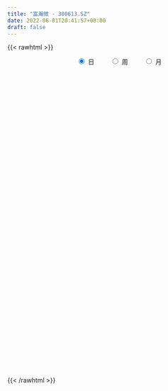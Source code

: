 ```yaml
---
title: "富瀚微 - 300613.SZ"
date: 2022-06-01T20:41:57+08:00
draft: false
---
```

{{< rawhtml >}}
    <div style="text-align: center">
        <label style="padding: 1rem;"><input style="margin-right: .5rem" type="radio" name="period" value="D" checked onclick="period_change(this)">日</label>
        <label style="padding: 1rem;"><input style="margin-right: .5rem" type="radio" name="period" value="W" onclick="period_change(this)">周</label>
        <label style="padding: 1rem;"><input style="margin-right: .5rem" type="radio" name="period" value="M" onclick="period_change(this)">月</label>
    </div>
    <div id="chart" style="height: 700px;"></div> 
    <script type="text/javascript">
        const D_v = [9429.05,7933.03,12329.94,11197.41,13569.95,8561.0,8404.54,14730.97,10904.41,20282.16,41688.11,27971.33,12670.16,9506.45,32774.14,15239.37,15723.95,13893.51,41750.97,54120.96,33549.83,36318.25,39221.15,34911.6,27576.84,26858.22,38281.38,24468.38,18823.15,29231.22,35135.57,23755.07,22864.4,29809.42,21770.18,23660.33,40179.01,22878.1,27423.6,18176.55,17246.05,32521.45,36632.23,28299.74,29450.36,18905.63,28789.5,16427.02,31771.01,29994.34,34732.03,19626.55,23102.5,19297.67,13135.73,14545.24,27318.07,52848.94,34533.26,23195.25,30680.5,22480.03,16456.5,14545.42,13994.72,17828.78,12552.1,17747.61,48016.09,55923.75,28298.77,26993.31,18556.27,15212.33,17056.33,16306.92,18002.9,19577.26,18130.93,24624.43,17994.87,14493.53,11955.39,25810.97,13653.04,14316.99,16169.36,16842.39,20969.65,16991.68,19019.48,15321.07,16610.25,16812.36,12790.42,9400.4,9472.9,18678.55,17283.24,25291.21,12374.25,26012.85,45947.26,61497.97,40568.45,33614.23,29929.22,44642.93,26467.85,30037.24,28233.58,25518.71,24545.31,31371.79,24178.89,24923.13,39962.64,31779.49,21390.82,18310.11,18997.04,18362.54,19201.4,32424.24,27107.36,27507.06,104472.25,87501.88,44546.88,37444.17,33412.29,22050.87,46204.38,29736.39,31761.96,18105.7,17827.73,20929.74,16875.51,16120.27,22767.98,15586.31,14809.73,23291.52,21464.26,13764.35,66843.4,39096.89,24168.4,19608.52,19216.97,24045.52,20652.62,25963.79,15076.51,15024.83,13098.99,12285.24,13912.3,13402.06,15595.91,10957.65,13298.42,19037.2,11474.58,11198.79,17485.13,12826.98,31402.82,20581.78,18009.47,13622.0,15072.94,14370.77,12875.18,12933.7,12264.72,10771.99,20892.28,16384.95,14329.19,11865.98,10131.96,12486.25,40683.97,26826.13,16009.54,9736.97,12927.09,10350.4,15290.65,14417.06,10179.15,28814.09,23581.7,21642.71,13100.87,13054.87,12315.58,20260.46,20356.86,10400.59,12115.09,9403.99,8066.43,7901.17,7900.26,6440.7,7789.0,6952.88,7305.62,11044.15,6800.32,5167.6,6219.63,9302.29,7501.85,6407.0,14319.85,24621.47,16449.26,17734.63,9607.14,23142.07,14282.63,13739.96,12997.99,38513.9,38831.67,26021.56,22803.33,23004.61,10934.68,20539.78,40294.32,23865.35,18115.6,17234.09,22054.71,19053.31,19906.07,26414.34,17442.93,23246.86,13281.47,33864.8,35490.48,57487.27,38807.76,38414.77]
const D_histogram = [0.0,0.0444234758,0.2008868203,0.2550500399,0.3546301519,0.3342200022,0.3608085795,0.4007904424,0.3278396107,0.3613146219,0.7223498994,1.033265774,1.0684101006,0.9728560675,1.1888727188,1.1720038602,1.0826209609,0.8555683739,1.1587026291,1.6407373769,1.7704031193,1.7715524134,2.2736302329,2.038774319,1.7738004221,1.49543793,1.3974210465,1.4204252676,1.2012781072,1.0896789278,1.3734766647,1.4790629539,1.359523099,1.4474339654,1.2323485115,0.8622823825,0.2376383685,-0.526422043,-0.9721373783,-1.3836881871,-1.8160996189,-1.5312787062,-1.0482098334,-0.9090283343,-0.4904612487,-0.4854288536,-0.6030794353,-0.9863864862,-0.3959724666,0.2514429077,0.0367741248,-0.6387268755,-0.5873282971,-0.6046136045,-0.82513787,-1.0393430873,-1.6255966204,-0.8444816271,-0.5679319179,-0.2952070852,0.3879453142,0.065214478,-0.2678764608,-0.5498669101,-0.7100834975,-0.936724069,-1.0164407393,-1.1694337698,-0.0072813316,1.1085740791,1.7317258291,1.218509892,0.7032452772,0.2077524106,-0.147004697,-0.5158856749,-0.5287331854,-1.0377953296,-1.5323526296,-1.4557463907,-1.3809649357,-1.4581798889,-1.4939846732,-1.9122758596,-1.9993068463,-1.6384436462,-1.5976034856,-1.7317369001,-1.9411025146,-1.820427658,-1.9275526066,-1.7051475722,-1.5224968921,-1.3246323457,-1.2257554665,-1.015774818,-0.825916434,-0.3894147433,-0.1941730292,-0.1616127509,-0.1355451645,-0.3169449274,-0.0241921698,0.0596817772,-0.1466689035,-0.4624655969,-0.7719695586,-0.6230451172,-0.4099173849,-0.2679502577,-0.2303534099,-0.1098715499,-0.1254038959,-0.2297842392,-0.063262855,0.1901026226,0.5464903615,0.6664630885,0.6036438744,0.4918232114,0.3758048357,0.2757824642,0.3103270061,0.6283738834,0.8728455818,1.0624211687,2.0005253247,1.7976454023,1.4573377221,1.0735417353,0.7260581854,0.4483810938,0.4896313369,0.3043895687,-0.1069252068,-0.2394828586,-0.3469389313,-0.3732769119,-0.436657113,-0.4469123201,-0.5211416459,-0.5509877614,-0.6071522102,-0.7535334275,-0.6063791687,-0.4128921758,0.2278905283,0.6338616718,0.8675889929,0.9801293771,0.9750743975,0.9111140392,0.8801770314,0.6434353412,0.3519502569,0.071461351,-0.2680048025,-0.5097802821,-0.7341099459,-0.7133075492,-0.8850472173,-0.8877311778,-0.7417532991,-0.4372107074,-0.3953041792,-0.456333408,-0.6922069161,-0.7426611175,-0.9643476446,-1.0942838624,-1.2153664006,-1.2594706445,-1.2166395055,-1.1053959367,-0.9043349045,-0.7663400066,-0.7189204467,-0.6343178609,-0.316669143,0.0262596548,0.2738676546,0.4755997089,0.5565146192,0.6014211599,1.1031013228,1.2843899211,1.3629838005,1.3837176441,1.2942691379,1.2349810884,0.9660847646,0.785073239,0.4919726225,0.5153767161,0.5833445121,0.5681524547,0.479240751,0.1898960574,-0.1845395542,-0.2572613057,-0.1274267651,-0.0021109422,0.0350890965,-0.0238351512,-0.0443874009,-0.1278169417,-0.1907130548,-0.2782144871,-0.4238249001,-0.4220527612,-0.4348996641,-0.2921077252,-0.263930089,-0.2237161879,-0.1705236674,-0.0586594293,0.0202587215,-0.0325189684,0.1807191812,0.4224673235,0.5666154051,0.3928356508,0.2862885891,-0.1976303603,-0.4487212822,-0.90015609,-1.2765728054,-0.8449892184,-0.2938253468,0.2012237318,0.4068940739,0.3642059786,0.3538493929,0.4951498267,0.958476518,1.2511124525,1.3931138637,1.3356056675,1.2840114106,1.1370739965,1.0912609546,1.0126037904,0.9741371159,0.6460872644,0.423609346,0.1054424574,-0.2192285241,-0.1312389118,-0.0917745619,-0.1113879389]
const D_fast = [0.0,0.0555293447,0.2622143944,0.3801401239,0.5683777739,0.6315226247,0.7483133468,0.8884928204,0.8975018914,1.021305558,1.5629283104,2.1321606285,2.4344074802,2.582067464,3.0953022951,3.3714344015,3.5527067424,3.5395462489,4.1323561614,5.0245752534,5.5968417756,6.040879173,7.1113645508,7.3862022166,7.5646784252,7.6601754157,7.9115137938,8.2896243317,8.3707966981,8.5316172507,9.1587841538,9.6341361815,9.8544771014,10.3042464591,10.397248133,10.2427525997,9.6775181778,8.7818522556,8.0931025756,7.3356297201,6.4491933836,6.3511946198,6.5722110342,6.4841354497,6.7800872231,6.6637624049,6.3953419643,5.7654382919,6.2568591948,6.967135296,6.7616600443,5.9264773252,5.8310438293,5.6626051208,5.2357963877,4.7617553987,3.7691027104,4.339097297,4.4736640267,4.6725870881,5.4527258161,5.1462985994,4.7462385453,4.3267813685,3.9890439067,3.528222318,3.1943954629,2.7490439899,3.9093760952,5.3023750257,6.358458233,6.1498697688,5.8104164733,5.3668617093,4.9753534275,4.4775010309,4.332470224,3.5639592475,2.6863137901,2.3989834312,2.1285236523,1.6867637269,1.2774627743,0.381102623,-0.2057550752,-0.2545027866,-0.6130634975,-1.180131137,-1.8747723801,-2.2092044381,-2.7982175383,-3.002099397,-3.2000729399,-3.3333664799,-3.5409284673,-3.5848915233,-3.6015122479,-3.2623642429,-3.1156657861,-3.1235086956,-3.1313274003,-3.3919633951,-3.10525868,-3.0064642886,-3.2494821952,-3.6808952878,-4.1833916392,-4.190228477,-4.079580091,-4.0046005282,-4.0245920328,-3.9315780603,-3.9784613803,-4.1402877834,-3.989582113,-3.6886909797,-3.1956806504,-2.9090921514,-2.8210003968,-2.809865257,-2.8319324237,-2.8630091791,-2.7508828858,-2.2757425375,-1.8130594438,-1.3578785647,0.0803569225,0.3268883507,0.3509151009,0.235504548,0.0695355445,-0.0960462737,0.0676118036,-0.0415325724,-0.4795786496,-0.6720070161,-0.8661978216,-0.9858550302,-1.1583995095,-1.2803827966,-1.4848975339,-1.6524905897,-1.8604430911,-2.1952076653,-2.1996481987,-2.1093842497,-1.4116289136,-0.8471923521,-0.3965677828,-0.0389950543,0.1997185654,0.3635367169,0.5526439671,0.4767611121,0.273263592,0.0106400239,-0.3958273302,-0.7650478803,-1.1729050306,-1.3304295212,-1.7234309937,-1.9480477485,-1.9875081947,-1.7922682799,-1.8491877964,-2.0243003773,-2.4332256143,-2.6693450951,-3.1321185333,-3.5356257167,-3.9605498551,-4.3195217601,-4.5808504975,-4.7459559128,-4.7709786068,-4.8245687105,-4.9568792623,-5.0308561418,-4.7923747095,-4.4428809981,-4.1268060847,-3.8061741031,-3.586130538,-3.3908687073,-2.6134132137,-2.1110271351,-1.6916873056,-1.325024051,-1.0909052727,-0.8414480501,-0.8688231828,-0.8535663986,-1.0236738595,-0.8714255869,-0.6576216628,-0.5307756066,-0.4998771225,-0.7417478017,-1.1623183019,-1.2993553798,-1.2013775306,-1.0765894432,-1.0306171304,-1.0955001658,-1.1271492658,-1.242533042,-1.3531074188,-1.5101624728,-1.7617291109,-1.8654701622,-1.9870419813,-1.9172769736,-1.9550818596,-1.9707970055,-1.9602354018,-1.8630360211,-1.7790531899,-1.8399606219,-1.5815426769,-1.2341777038,-0.948375771,-1.0239466125,-1.058921527,-1.5922480665,-1.955519309,-2.6319931393,-3.327553056,-3.1072167736,-2.6295092387,-2.0841542272,-1.7767603665,-1.7283969673,-1.6502912047,-1.3852033143,-0.6822574934,-0.0768434458,0.4134364313,0.689829652,0.9592382478,1.0965693328,1.3235715295,1.4980653129,1.7031329174,1.536604882,1.4200293,1.1282230259,0.7487449133,0.8039247976,0.820445507,0.7729851454]
const D_slow = [0.0,0.0111058689,0.061327574,0.125090084,0.213747622,0.2973026225,0.3875047674,0.487702378,0.5696622807,0.6599909361,0.840578411,1.0988948545,1.3659973796,1.6092113965,1.9064295762,2.1994305413,2.4700857815,2.683977875,2.9736535322,3.3838378765,3.8264386563,4.2693267596,4.8377343179,5.3474278976,5.7908780031,6.1647374856,6.5140927473,6.8691990642,7.169518591,7.4419383229,7.7853074891,8.1550732276,8.4949540023,8.8568124937,9.1648996216,9.3804702172,9.4398798093,9.3082742986,9.065239954,8.7193179072,8.2652930025,7.8824733259,7.6204208676,7.393163784,7.2705484718,7.1491912584,6.9984213996,6.7518247781,6.6528316614,6.7156923883,6.7248859195,6.5652042006,6.4183721264,6.2672187253,6.0609342578,5.8010984859,5.3946993308,5.1835789241,5.0415959446,4.9677941733,5.0647805018,5.0810841213,5.0141150061,4.8766482786,4.6991274042,4.464946387,4.2108362022,3.9184777597,3.9166574268,4.1938009466,4.6267324039,4.9313598769,5.1071711961,5.1591092988,5.1223581245,4.9933867058,4.8612034094,4.601754577,4.2186664196,3.854729822,3.509488588,3.1449436158,2.7714474475,2.2933784826,1.7935517711,1.3839408595,0.9845399881,0.5516057631,0.0663301344,-0.3887767801,-0.8706649317,-1.2969518248,-1.6775760478,-2.0087341342,-2.3151730008,-2.5691167053,-2.7755958138,-2.8729494997,-2.921492757,-2.9618959447,-2.9957822358,-3.0750184677,-3.0810665101,-3.0661460658,-3.1028132917,-3.2184296909,-3.4114220806,-3.5671833599,-3.6696627061,-3.7366502705,-3.794238623,-3.8217065104,-3.8530574844,-3.9105035442,-3.926319258,-3.8787936023,-3.7421710119,-3.5755552398,-3.4246442712,-3.3016884684,-3.2077372594,-3.1387916434,-3.0612098919,-2.904116421,-2.6859050256,-2.4202997334,-1.9201684022,-1.4707570516,-1.1064226211,-0.8380371873,-0.6565226409,-0.5444273675,-0.4220195333,-0.3459221411,-0.3726534428,-0.4325241575,-0.5192588903,-0.6125781183,-0.7217423965,-0.8334704765,-0.963755888,-1.1015028283,-1.2532908809,-1.4416742378,-1.59326903,-1.6964920739,-1.6395194418,-1.4810540239,-1.2641567757,-1.0191244314,-0.775355832,-0.5475773222,-0.3275330644,-0.1666742291,-0.0786866649,-0.0608213271,-0.1278225277,-0.2552675982,-0.4387950847,-0.617121972,-0.8383837764,-1.0603165708,-1.2457548956,-1.3550575724,-1.4538836172,-1.5679669692,-1.7410186983,-1.9266839776,-2.1677708888,-2.4413418544,-2.7451834545,-3.0600511156,-3.364210992,-3.6405599762,-3.8666437023,-4.0582287039,-4.2379588156,-4.3965382808,-4.4757055666,-4.4691406529,-4.4006737392,-4.281773812,-4.1426451572,-3.9922898672,-3.7165145365,-3.3954170562,-3.0546711061,-2.7087416951,-2.3851744106,-2.0764291385,-1.8349079473,-1.6386396376,-1.515646482,-1.386802303,-1.2409661749,-1.0989280613,-0.9791178735,-0.9316438592,-0.9777787477,-1.0420940741,-1.0739507654,-1.074478501,-1.0657062268,-1.0716650146,-1.0827618649,-1.1147161003,-1.162394364,-1.2319479858,-1.3379042108,-1.4434174011,-1.5521423171,-1.6251692484,-1.6911517706,-1.7470808176,-1.7897117345,-1.8043765918,-1.7993119114,-1.8074416535,-1.7622618582,-1.6566450273,-1.5149911761,-1.4167822633,-1.3452101161,-1.3946177062,-1.5067980267,-1.7318370492,-2.0509802506,-2.2622275552,-2.3356838919,-2.2853779589,-2.1836544405,-2.0926029458,-2.0041405976,-1.8803531409,-1.6407340114,-1.3279558983,-0.9796774324,-0.6457760155,-0.3247731628,-0.0405046637,0.2323105749,0.4854615225,0.7289958015,0.8905176176,0.9964199541,1.0227805684,0.9679734374,0.9351637095,0.912220069,0.8843730842]
const D_data = [['2021-05-21', 44.0396, 43.305, 42.6718, 44.3859],['2021-05-24', 43.0286, 44.0011, 42.6788, 44.2355],['2021-05-25', 44.0046, 46.0546, 43.8297, 46.3555],['2021-05-26', 45.7992, 45.5404, 45.1276, 47.1006],['2021-05-27', 45.7153, 46.7962, 45.341, 47.5763],['2021-05-28', 46.6073, 45.8202, 45.7503, 47.5064],['2021-05-31', 46.177, 46.7543, 45.8482, 47.5519],['2021-06-01', 46.7543, 47.4714, 46.338, 48.3809],['2021-06-02', 47.3595, 46.3345, 46.177, 48.0976],['2021-06-03', 46.1665, 47.9262, 44.9561, 48.0591],['2021-06-04', 47.2615, 53.6458, 47.0551, 54.2125],['2021-06-07', 54.0796, 55.6853, 53.6458, 56.1506],['2021-06-08', 55.9792, 54.1881, 53.5794, 55.9792],['2021-06-09', 54.0096, 53.4184, 52.8097, 54.6428],['2021-06-10', 54.5659, 58.7708, 54.223, 58.9527],['2021-06-11', 58.239, 57.6338, 56.6998, 60.4884],['2021-06-15', 57.5464, 57.6758, 56.7453, 60.1701],['2021-06-16', 58.246, 56.238, 55.7938, 59.1136],['2021-06-17', 57.2176, 64.3042, 56.4775, 65.4118],['2021-06-18', 62.9971, 70.2569, 62.9971, 72.8291],['2021-06-21', 69.816, 69.3856, 66.9709, 72.4302],['2021-06-22', 70.5667, 70.131, 67.1913, 70.8659],['2021-06-23', 69.8527, 80.0522, 69.0286, 83.1913],['2021-06-24', 77.5063, 73.9997, 72.9026, 79.0023],['2021-06-25', 73.0023, 74.5929, 72.9026, 76.9026],['2021-06-28', 75.1598, 75.1178, 72.9656, 78.7399],['2021-06-29', 74.3304, 78.4249, 74.0155, 81.8265],['2021-06-30', 78.2779, 81.8265, 78.2779, 85.9787],['2021-07-01', 81.3645, 80.3147, 77.795, 82.2044],['2021-07-02', 78.7399, 82.7293, 76.3147, 83.9209],['2021-07-05', 82.4144, 90.2306, 80.3724, 91.2595],['2021-07-06', 88.1886, 91.3382, 85.564, 91.3382],['2021-07-07', 87.0233, 90.808, 86.6138, 92.3881],['2021-07-08', 88.976, 95.6899, 88.871, 98.6873],['2021-07-09', 95.438, 93.9104, 90.2884, 96.7923],['2021-07-12', 92.913, 92.5456, 89.1808, 95.2752],['2021-07-13', 91.3382, 88.4406, 82.4144, 92.0574],['2021-07-14', 86.6138, 84.1467, 84.1467, 88.1729],['2021-07-15', 85.0548, 85.564, 80.3147, 85.564],['2021-07-16', 85.039, 83.9892, 83.3068, 87.1388],['2021-07-19', 82.4144, 81.3645, 80.7346, 84.7188],['2021-07-20', 80.6979, 89.7634, 80.3251, 90.8658],['2021-07-21', 90.6611, 94.4038, 87.0758, 95.9524],['2021-07-22', 94.4878, 92.0679, 88.8868, 95.3855],['2021-07-23', 91.8999, 97.5692, 90.2884, 98.6138],['2021-07-26', 95.5324, 94.1729, 92.3146, 97.3592],['2021-07-27', 94.1729, 92.9025, 92.3881, 99.4747],['2021-07-28', 90.2936, 88.5561, 85.039, 92.7975],['2021-07-29', 90.2779, 101.7266, 90.2779, 104.9497],['2021-07-30', 102.3618, 106.6978, 99.7371, 108.43],['2021-08-02', 104.4353, 98.1414, 93.2595, 104.4563],['2021-08-03', 97.1125, 90.6558, 89.7267, 97.375],['2021-08-04', 91.8947, 98.5088, 91.8632, 99.3225],['2021-08-05', 99.6742, 98.1676, 94.913, 101.4064],['2021-08-06', 95.6899, 95.2805, 91.9629, 98.0679],['2021-08-09', 91.3435, 94.2779, 90.5928, 94.9025],['2021-08-10', 92.913, 87.1703, 84.4091, 93.9629],['2021-08-11', 97.1125, 104.6033, 95.5377, 104.6033],['2021-08-12', 108.1413, 101.3119, 97.6427, 108.6505],['2021-08-13', 100.2621, 103.123, 97.8999, 107.7581],['2021-08-16', 104.0993, 111.6164, 100.6873, 118.1098],['2021-08-17', 113.5061, 100.892, 100.0049, 114.8552],['2021-08-18', 100.8972, 99.6217, 98.1624, 103.4064],['2021-08-19', 98.6925, 98.9707, 94.5298, 100.5823],['2021-08-20', 97.9839, 99.4747, 95.9996, 101.6584],['2021-08-23', 99.7161, 97.5849, 96.3251, 101.3067],['2021-08-24', 97.6059, 98.4301, 96.6925, 100.2096],['2021-08-25', 99.1072, 96.5823, 94.4878, 102.3461],['2021-08-26', 105.9891, 115.8946, 105.9891, 115.8998],['2021-08-27', 116.8079, 122.5192, 113.3224, 127.842],['2021-08-30', 123.7266, 122.8342, 118.9969, 126.9024],['2021-08-31', 123.1491, 110.7555, 110.2358, 123.3591],['2021-09-01', 112.7397, 109.4274, 107.1282, 113.8316],['2021-09-02', 109.1859, 108.0311, 105.4694, 111.0232],['2021-09-03', 106.5823, 108.2463, 103.7319, 111.6899],['2021-09-06', 102.3618, 106.5613, 100.9602, 108.5298],['2021-09-07', 107.1072, 110.2725, 103.9366, 113.1019],['2021-09-08', 110.2515, 102.682, 102.6243, 110.2515],['2021-09-09', 103.2017, 99.7371, 96.9183, 104.4615],['2021-09-10', 100.1781, 105.1387, 97.9629, 109.8158],['2021-09-13', 105.3067, 104.913, 101.3172, 109.7004],['2021-09-14', 102.8867, 102.3356, 101.6427, 105.5062],['2021-09-15', 101.4642, 101.7844, 97.6374, 103.8316],['2021-09-16', 99.8474, 94.7503, 94.4248, 102.6505],['2021-09-17', 95.8369, 96.2516, 94.5928, 98.6085],['2021-09-22', 95.4275, 101.3749, 95.0128, 101.7319],['2021-09-23', 98.6873, 97.3225, 96.2044, 101.3119],['2021-09-24', 96.808, 93.6479, 93.2647, 98.4091],['2021-09-27', 94.4878, 90.3409, 89.333, 96.5613],['2021-09-28', 90.6768, 92.7031, 88.7818, 95.1702],['2021-09-29', 92.7031, 88.2884, 86.5403, 93.0548],['2021-09-30', 88.7136, 91.1178, 88.3724, 93.9629],['2021-10-08', 92.3618, 90.2096, 88.7188, 95.7844],['2021-10-11', 90.8185, 90.0259, 89.5325, 93.8474],['2021-10-12', 89.1755, 88.2569, 87.4012, 91.5482],['2021-10-13', 86.8396, 89.2385, 86.6191, 90.4773],['2021-10-14', 89.5955, 88.9498, 87.6637, 90.2831],['2021-10-15', 88.6611, 92.85, 88.4564, 96.0626],['2021-10-18', 91.5377, 90.892, 87.1388, 91.9104],['2021-10-19', 89.2385, 88.9078, 88.0207, 94.2201],['2021-10-20', 88.0154, 88.4406, 87.4537, 90.0731],['2021-10-21', 87.7687, 84.8028, 83.9892, 88.976],['2021-10-22', 87.669, 90.4721, 86.3776, 92.913],['2021-10-25', 92.913, 88.4511, 83.4747, 93.4222],['2021-10-26', 86.0889, 84.0049, 83.774, 88.8081],['2021-10-27', 82.3409, 80.5194, 79.9367, 83.4013],['2021-10-28', 80.5824, 77.9315, 77.3803, 82.3986],['2021-10-29', 78.3514, 82.1834, 78.3514, 84.8291],['2021-11-01', 82.4144, 83.039, 81.3698, 84.997],['2021-11-02', 83.6112, 82.3094, 81.8947, 85.2963],['2021-11-03', 82.8763, 80.7503, 79.6847, 84.3409],['2021-11-04', 81.3645, 81.5377, 80.7871, 83.9839],['2021-11-05', 83.3068, 79.4748, 79.2805, 83.9787],['2021-11-08', 79.1388, 77.3383, 75.648, 79.1388],['2021-11-09', 77.333, 80.2254, 76.6559, 80.2464],['2021-11-10', 78.9971, 81.9472, 78.9971, 82.4931],['2021-11-11', 81.669, 84.6453, 79.9734, 86.0784],['2021-11-12', 84.9183, 82.9393, 82.2149, 88.4721],['2021-11-15', 82.9393, 80.8133, 80.4879, 84.4091],['2021-11-16', 81.3645, 79.6847, 79.5692, 82.5509],['2021-11-17', 79.7897, 78.8973, 78.0942, 80.2622],['2021-11-18', 78.7399, 78.3199, 77.3225, 79.711],['2021-11-19', 78.3304, 79.6217, 78.1677, 80.6034],['2021-11-22', 79.4958, 84.0837, 79.2648, 85.6585],['2021-11-23', 83.8527, 84.8921, 83.4013, 85.7634],['2021-11-24', 84.6401, 85.7949, 83.6742, 86.9183],['2021-11-25', 89.2385, 99.1597, 89.2385, 102.955],['2021-11-26', 95.5954, 88.1361, 87.9314, 96.4983],['2021-11-29', 85.5745, 86.0627, 84.9865, 86.8763],['2021-11-30', 87.312, 84.4301, 84.0469, 87.6007],['2021-12-01', 83.8737, 83.5167, 82.0574, 84.9708],['2021-12-02', 83.0338, 83.081, 82.0469, 84.1939],['2021-12-03', 82.4144, 86.7451, 82.3094, 87.8474],['2021-12-06', 85.9787, 83.7792, 83.7215, 87.4012],['2021-12-07', 84.4669, 79.354, 78.7399, 84.5036],['2021-12-08', 79.6847, 81.1755, 79.6007, 81.8002],['2021-12-09', 80.2989, 80.5351, 79.8422, 81.8842],['2021-12-10', 80.4354, 80.8186, 78.7399, 81.3645],['2021-12-13', 80.8186, 79.69, 79.5273, 80.9131],['2021-12-14', 79.5902, 79.69, 78.8343, 80.2517],['2021-12-15', 79.7897, 78.1414, 77.795, 80.6034],['2021-12-16', 78.3252, 77.837, 77.1651, 78.7294],['2021-12-17', 77.732, 76.6401, 76.2622, 77.7425],['2021-12-20', 76.2622, 74.2202, 74.2202, 76.9971],['2021-12-21', 74.1257, 77.1388, 74.1257, 78.1099],['2021-12-22', 77.2805, 77.9997, 77.27, 79.2595],['2021-12-23', 77.1651, 85.5587, 77.1651, 87.4012],['2021-12-24', 84.6033, 85.5797, 84.4511, 89.7634],['2021-12-27', 86.1414, 85.564, 83.7057, 89.249],['2021-12-28', 87.144, 85.564, 84.6348, 88.7136],['2021-12-29', 85.3015, 85.039, 84.2516, 86.9288],['2021-12-30', 84.9341, 84.7766, 83.5167, 85.7215],['2021-12-31', 84.5246, 85.5902, 83.8107, 87.165],['2022-01-04', 85.3383, 82.8606, 79.795, 86.2464],['2022-01-05', 82.3619, 81.123, 79.858, 82.6349],['2022-01-06', 80.1729, 79.8685, 78.2149, 81.3645],['2022-01-07', 80.2097, 77.354, 76.7241, 80.7083],['2022-01-10', 77.69, 76.6611, 75.9262, 78.1099],['2022-01-11', 76.4984, 75.0653, 74.4774, 77.2123],['2022-01-12', 74.8868, 76.9288, 74.3724, 77.2018],['2022-01-13', 76.6926, 73.3593, 73.1493, 76.9026],['2022-01-14', 73.2176, 74.1572, 72.9656, 74.8554],['2022-01-17', 74.1572, 75.5903, 73.8055, 75.879],['2022-01-18', 75.5955, 78.1414, 74.6454, 79.1598],['2022-01-19', 77.5955, 75.2543, 74.9026, 77.69],['2022-01-20', 74.6664, 73.354, 73.1283, 75.7792],['2022-01-21', 72.9708, 69.6585, 69.3016, 73.3593],['2022-01-24', 69.648, 70.3672, 69.2911, 70.8029],['2022-01-25', 69.6795, 66.5037, 66.2465, 70.1362],['2022-01-26', 66.2517, 65.5431, 64.8291, 67.6533],['2022-01-27', 65.5116, 63.6743, 63.5693, 67.1913],['2022-01-28', 64.2937, 62.7819, 62.7294, 64.8291],['2022-02-07', 63.921, 62.4145, 61.4171, 64.5614],['2022-02-08', 62.0942, 62.257, 60.3672, 62.9866],['2022-02-09', 62.257, 62.8869, 61.4696, 62.8921],['2022-02-10', 62.8869, 61.7793, 60.9394, 63.2439],['2022-02-11', 61.5483, 59.9578, 59.6376, 61.5483],['2022-02-14', 59.6323, 59.6218, 58.4985, 60.2517],['2022-02-15', 60.3042, 62.6192, 59.963, 62.7294],['2022-02-16', 62.7819, 63.9735, 62.0942, 64.0365],['2022-02-17', 63.9735, 63.8685, 63.1651, 64.7714],['2022-02-18', 63.2911, 64.194, 62.7294, 64.3042],['2022-02-21', 64.1887, 63.2596, 62.9971, 64.3935],['2022-02-22', 63.1966, 63.0339, 61.3173, 64.2517],['2022-02-23', 63.5168, 70.3777, 63.5168, 70.8659],['2022-02-24', 69.2753, 68.6664, 67.3646, 70.8659],['2022-02-25', 69.942, 68.6874, 68.2412, 71.0496],['2022-02-28', 68.8081, 68.9236, 67.9262, 69.4381],['2022-03-01', 69.2911, 68.068, 67.6113, 69.5535],['2022-03-02', 67.1913, 68.7399, 66.8134, 68.8291],['2022-03-03', 69.2176, 65.8265, 65.6428, 69.2281],['2022-03-04', 65.3541, 66.1625, 65.1441, 68.6612],['2022-03-07', 65.4958, 63.7583, 63.5168, 66.0312],['2022-03-08', 65.0286, 67.1913, 64.2832, 68.7031],['2022-03-09', 67.7215, 68.2517, 65.0916, 69.0286],['2022-03-10', 70.4039, 67.648, 67.3646, 70.6034],['2022-03-11', 65.6165, 66.7137, 64.8869, 67.0654],['2022-03-14', 66.9656, 63.3068, 63.1651, 66.9656],['2022-03-15', 62.9919, 60.3042, 60.2622, 63.3856],['2022-03-16', 61.879, 62.5509, 56.9552, 62.9919],['2022-03-17', 63.0444, 64.9394, 63.0444, 67.4433],['2022-03-18', 64.1362, 65.3698, 63.5221, 65.6165],['2022-03-21', 65.3751, 64.5667, 63.7688, 66.8554],['2022-03-22', 64.5667, 63.1546, 62.8606, 64.8291],['2022-03-23', 63.5063, 63.2386, 62.7294, 64.0365],['2022-03-24', 62.5614, 61.942, 60.8922, 62.6349],['2022-03-25', 62.6769, 61.5116, 61.3226, 64.0942],['2022-03-28', 60.5667, 60.4355, 59.9158, 61.1021],['2022-03-29', 60.4722, 58.6087, 58.4775, 61.0759],['2022-03-30', 58.7924, 59.5273, 58.2412, 59.6586],['2022-03-31', 59.4171, 58.7557, 58.4932, 59.6376],['2022-04-01', 58.5825, 60.5404, 58.0628, 60.6297],['2022-04-06', 59.7688, 59.1074, 58.8554, 60.5247],['2022-04-07', 58.2675, 59.0024, 58.2675, 59.5798],['2022-04-08', 59.0234, 59.0076, 58.026, 59.9368],['2022-04-11', 58.5877, 59.8423, 57.2596, 60.6822],['2022-04-12', 59.8423, 59.6743, 58.0208, 60.6297],['2022-04-13', 59.4013, 57.8318, 57.8318, 59.6218],['2022-04-14', 57.8528, 61.4066, 57.4801, 63.2596],['2022-04-15', 62.0995, 62.9971, 62.0942, 65.4486],['2022-04-18', 63.0076, 62.9919, 61.5641, 63.774],['2022-04-19', 62.404, 59.1021, 58.5562, 62.7032],['2022-04-20', 59.0916, 59.2596, 58.4722, 59.7373],['2022-04-21', 57.8528, 52.7662, 52.2045, 57.8528],['2022-04-22', 53.6796, 53.2229, 53.0182, 55.9053],['2022-04-25', 52.9552, 48.0313, 48.0313, 52.9552],['2022-04-26', 48.1468, 45.5799, 45.5011, 49.0707],['2022-04-27', 47.5431, 54.698, 47.5064, 54.698],['2022-04-28', 55.2491, 58.0785, 53.8056, 58.467],['2022-04-29', 59.1284, 59.8475, 57.2649, 61.3068],['2022-05-05', 59.3069, 58.047, 57.7321, 60.2517],['2022-05-06', 56.6927, 55.3804, 54.7924, 57.2071],['2022-05-09', 55.2596, 55.6376, 54.7557, 56.215],['2022-05-10', 54.068, 57.9578, 53.6586, 59.3174],['2022-05-11', 57.4801, 63.9683, 57.4801, 67.8318],['2022-05-12', 63.9735, 64.5562, 62.4827, 65.3541],['2022-05-13', 64.5667, 64.7452, 63.8738, 66.0102],['2022-05-16', 65.5483, 63.4538, 63.1599, 66.5562],['2022-05-17', 63.3593, 64.215, 62.3935, 65.2911],['2022-05-18', 64.5667, 63.4276, 62.8029, 64.5667],['2022-05-19', 62.2097, 65.0811, 61.4538, 65.2386],['2022-05-20', 65.6165, 65.2281, 64.2937, 68.2412],['2022-05-23', 65.984, 66.299, 64.9394, 66.4039],['2022-05-24', 66.6664, 62.4407, 62.4407, 66.6664],['2022-05-25', 62.9919, 62.8344, 61.3226, 63.7688],['2022-05-26', 61.994, 60.5242, 59.9242, 62.8239],['2022-05-27', 60.5441, 58.7943, 58.2744, 61.4141],['2022-05-30', 59.07, 63.32, 58.55, 64.27],['2022-05-31', 62.27, 63.1, 61.72, 63.37],['2022-06-01', 62.54, 62.46, 61.86, 64.44]]
const W_v = [26969.13,21524.59,17723.13,20258.89,28797.39,20925.08,41893.27,94740.45,78898.9,103495.15,59835.33,53271.94,34931.79,29805.31,79573.42,106692.61,109150.73,99006.51,95433.02,63077.64,53302.65,36608.39,33201.78,25308.19,30237.74,32937.68,28341.58,26508.07,21050.37,20975.3,7909.77,53789.8,45790.43,38802.44,30841.44,43286.51,50104.84,45024.79,92352.87,82064.16,28270.35,35626.23,22809.78,35044.78,26571.15,16804.0,19125.07,19478.04,24236.39,33286.3,31350.66,28029.78,26121.55,20880.33,20490.11,16467.44,15137.46,17017.89,15527.68,9139.27,10595.19,7274.7,13927.17,29652.79,20053.0,24672.54,20811.6,37288.68,34574.82,31717.04,19624.08,13177.5,8695.5,9598.68,8822.86,17102.61,10806.58,30860.69,32766.85,21007.85,28827.21,53808.57,67790.37,42067.23,25139.32,21626.81,21599.51,19425.85,17062.82,14125.13,7590.0,15878.23,15149.7,47436.24,23722.88,12349.98,12423.95,12199.85,10735.41,16515.08,30817.8,67991.83,61815.02,41711.2,34405.46,32829.74,40563.53,62664.5,82480.82,67568.54,57313.49,75162.63,8740.99,38187.5,80493.65,56637.29,81652.31,66453.87,66297.68,49615.99,41234.13,50940.11,77933.39,53539.79,61229.48,41374.38,61390.97,81814.84,66630.03,59264.77,68891.3,104518.57,80925.09,55333.63,45462.43,39453.62,30061.98,34742.68,32731.47,33024.52,34990.05,50037.78,31271.64,49387.5,67987.48,32027.42,67993.17,71742.16,59803.48,72030.19,137801.01,128608.53,115997.92,80320.57,81722.78,232290.51,130415.51,149952.65,187391.24,130888.4,109105.31,84255.12,47451.55,19148.63,22341.23,52825.2,31897.21,53012.39,49419.89,45872.15,40201.38,75306.28,43886.69,74245.65,76004.63,101741.8,48144.75,73355.13,51881.37,54185.23,127914.9,137213.63,57077.15,25816.33,70629.66,114622.01,122805.81,65533.18,49590.0,59169.03,39725.36,39731.35,72209.39,47202.11,17849.41,33419.01,71440.52,53591.33,96010.19,98161.45,125489.39,171577.67,137662.35,133334.64,132317.59,144149.83,125887.5,109894.48,152440.76,98157.17,152068.33,106117.01,96642.44,83907.8,47328.74,72301.88,16610.25,67154.63,126908.81,210252.8,134802.69,152215.94,96261.91,279012.79,183658.59,118361.52,86159.8,164460.42,107692.03,69164.12,66153.16,72494.12,96443.05,67517.31,74244.39,106137.85,62722.17,97318.52,76388.36,45386.94,39532.35,18187.55,62152.46,81215.73,130105.08,45807.94,113749.73,104662.52,123326.54,134709.8]
const W_histogram = [0.0,0.0107532764,-0.0418008607,-0.1771588557,-0.0919399121,0.0140620795,0.3322925162,0.8257991464,1.2072540423,1.310345078,1.3353736627,1.2072567086,0.866123709,0.5865914451,0.7998255697,1.145905612,1.1743288583,1.041265877,1.0016631123,0.7338337039,0.643799203,0.3691187622,0.0632098267,-0.2498456396,-0.6408616179,-1.0839977366,-1.3116455595,-1.8240896744,-2.1258540766,-2.2042134499,-2.0674150753,-1.5820687049,-1.1368850672,-0.9026149112,-0.9159427178,-0.5368879775,-0.1674655348,-0.1827089211,0.1441409205,0.0287479142,-0.0467779513,-0.1208129073,-0.1797440067,-0.2470946621,-0.4398306581,-0.523823657,-0.5553257459,-0.6878355292,-0.5683310798,-0.4763401514,-0.3338231133,-0.2252319753,-0.1784646247,-0.2989340284,-0.279691927,-0.2870713926,-0.2173111015,-0.2247139844,-0.2528605539,-0.2470485643,-0.19964848,-0.1392264638,-0.2955525927,-0.4935076363,-0.5642756211,-0.4667026817,-0.3817230661,-0.0787395122,0.1104981745,0.1908030328,0.2084609564,0.1834674836,0.1789071694,0.1673102709,0.2222905981,0.2643977604,0.2771957881,0.4097431891,0.3771303491,0.4119543152,0.5169654406,0.6182123438,0.8426263074,0.8039610554,0.7494201462,0.6831058242,0.631134146,0.4991233602,0.3905217371,0.2113296531,0.0226700172,-0.0989060294,-0.2152072222,-0.1286048947,-0.0867988762,-0.1369097228,-0.1386916319,-0.0970024678,-0.074773368,-0.0258311368,-0.0336750687,0.1960884995,0.3583717531,0.3954028743,0.2925779154,0.2543318151,0.2846379986,0.4493838354,0.5715960347,0.7436023607,0.8220712211,0.9018682683,0.7707343776,0.6286588053,0.8501837274,0.9786398838,1.1230927534,1.1838961356,1.0539877617,0.8176382981,0.5529818254,0.4046861265,0.3380317444,0.2220088864,0.1160760248,0.0372445394,0.0219753517,0.228889293,0.2499544604,0.0891500755,0.0789226112,0.4424600749,0.1239771022,-0.1386163863,-0.4244862854,-0.7053991907,-1.0031964966,-1.1126922083,-1.0350252261,-0.9451453084,-0.6867884346,-0.3481941973,0.007117081,0.1695693502,0.0565813937,0.0017424504,0.1270091067,-0.0040567777,-0.0556087627,0.1921933875,0.4677478893,0.8222074516,0.5785508071,0.2241850917,0.2886584232,0.3479579493,0.614655211,1.0176234356,1.7176387765,2.0138076567,1.3015711383,1.1851545268,0.7686930196,0.3398553876,-0.0143110743,-0.2235979659,-0.5051823429,-1.0202130685,-1.3593418593,-1.5387588869,-1.4305859762,-0.8853654484,-0.5982176543,-0.5711299934,-0.1242507036,-0.619727824,-0.8622734601,-1.0260376004,-1.08216613,-1.0259124026,-0.7868666585,-0.3243236628,-0.0608790627,0.2585554964,0.2952506557,0.7091406316,0.7333653412,0.7468329412,0.8520585061,0.8541884445,0.6420759342,0.3682924004,-0.0442726777,-0.4347989073,-0.7512027768,-0.8083972085,-1.1155424903,-1.1030465181,-0.5494492718,0.0706249272,1.2507712184,2.1883805056,3.1623661569,4.2951918401,4.1117016856,4.6032094035,5.1974574701,4.5019123353,4.2532661074,3.5547518374,4.3062564044,3.5358854587,2.5565009068,1.1227906616,-0.1220918244,-1.1783866802,-1.9549140906,-2.2844628297,-2.631627937,-3.342851109,-3.8812473493,-3.8802964281,-3.9653168011,-3.3356370501,-2.9155428559,-2.9316347626,-3.1020410377,-2.515998916,-2.0506507221,-2.2069567455,-2.418076933,-2.7300592375,-3.2344350007,-3.5669660312,-3.3156545975,-2.687605228,-2.2981131188,-1.8770145183,-1.5748430249,-1.5199204334,-1.4351419952,-1.3686637375,-0.9616008322,-1.2385804747,-0.8804289228,-0.848804045,-0.1388434488,0.3925618707,0.3418926936,0.5727939139]
const W_fast = [0.0,0.0134415954,-0.0495627568,-0.2292104657,-0.1669765002,-0.0574589887,0.3438445771,1.0438009939,1.7270694003,2.1577467056,2.516618706,2.690315929,2.5657138567,2.432829454,2.846019971,3.4785764163,3.8005818772,3.9278353651,4.1386483785,4.0542773961,4.125192696,3.9427919458,3.6526854669,3.2771685906,2.7259372079,2.011801655,1.4562424423,0.4877759087,-0.3454520125,-0.9748647484,-1.3549201426,-1.2650909485,-1.1041285775,-1.0955121493,-1.3378256354,-1.0929928894,-0.7654368304,-0.8263574471,-0.4634723753,-0.571678403,-0.6588987564,-0.7631369391,-0.8670040403,-0.9961283612,-1.2988220217,-1.5137709349,-1.6841044602,-1.9885731258,-2.0111514464,-2.0382455558,-1.9791842961,-1.926901152,-1.9247499575,-2.1199528683,-2.1706337487,-2.2497810624,-2.2343485467,-2.2979299257,-2.3892916337,-2.4452417852,-2.4477538208,-2.4221384206,-2.6523526977,-2.9736846504,-3.1855215404,-3.2046242715,-3.2150754223,-2.9317767465,-2.7149145162,-2.5869088997,-2.5171357369,-2.4962623389,-2.4560958608,-2.4258651915,-2.3153122148,-2.2071056123,-2.1250086377,-1.8900254394,-1.8283556921,-1.6905431472,-1.4562906617,-1.2004906726,-0.7654201321,-0.6030951203,-0.4702809928,-0.3658188589,-0.2600070006,-0.2672369463,-0.2782081352,-0.4045678058,-0.5875599375,-0.7338624915,-0.9039654897,-0.8495143859,-0.8294080865,-0.9137463637,-0.9502011808,-0.9327626337,-0.9292268759,-0.8867424289,-0.9030051279,-0.6242194348,-0.372343243,-0.2364614033,-0.2661418832,-0.2408050298,-0.1393393466,0.137752449,0.402863657,0.7607705731,1.0447572388,1.350021353,1.4115710567,1.4266601858,1.8607310398,2.2338471671,2.659073225,3.0158506411,3.1494392076,3.1174993186,2.9910883023,2.943964135,2.961817689,2.9012970525,2.8243831972,2.7548628467,2.7450874969,3.0092237614,3.0927775439,2.9542606779,2.9637638664,3.4379163488,3.1504276516,2.8531800666,2.4611885962,2.0039258931,1.4553294632,1.0676606994,0.8865713751,0.7401649657,0.8268247308,1.0783704188,1.4354609673,1.6403055741,1.541462966,1.4870596353,1.6440785683,1.5119984895,1.4465443138,1.7423948108,2.134886285,2.6948977102,2.5958787675,2.297559325,2.4341972623,2.5804862758,3.0008473401,3.6582214237,4.7876464587,5.587267253,5.2004235192,5.3802955395,5.1560072871,4.812133502,4.4543892716,4.1892028885,3.7813229258,3.0112389331,2.3322746774,1.7681679281,1.5186943447,1.8425735105,1.9801668909,1.8644720535,2.2802886675,1.629879591,1.1717655899,0.7514920496,0.4248219875,0.2245976142,0.2669266936,0.6483887736,0.8966136081,1.2806870413,1.3911948645,1.9823699982,2.1899360432,2.3901118785,2.7083520699,2.9240291194,2.8724355927,2.6907251591,2.2670919115,1.767865955,1.2636613913,1.0043676575,0.4183367531,0.1550710958,0.5713060242,1.209036455,2.7018755508,4.1865799644,5.9511571549,8.1577807981,9.002216065,10.6445261338,12.538138568,12.968071517,13.7827418159,13.9729155052,15.8009841734,15.9145845924,15.5743252671,14.4213126874,13.1459072452,11.7950157194,10.5297597864,9.6290953399,8.6240232483,7.0770872991,5.5683792215,4.5992560357,3.5229064623,3.3186769509,3.0098854311,2.2608848337,1.3149682992,1.2720106919,1.2246962053,0.5166509955,-0.2989884252,-1.2934855392,-2.6064700525,-3.8307425908,-4.4083448064,-4.4521967439,-4.6372329144,-4.6853879436,-4.7769272063,-5.1019847233,-5.3759917838,-5.6516794605,-5.4850167633,-6.0716415245,-5.9335972032,-6.1141733367,-5.4389236027,-4.8093778156,-4.7745738192,-4.4004741204]
const W_slow = [0.0,0.0026883191,-0.0077618961,-0.05205161,-0.0750365881,-0.0715210682,0.0115520609,0.2180018475,0.519815358,0.8474016275,1.1812450432,1.4830592204,1.6995901476,1.8462380089,2.0461944013,2.3326708043,2.6262530189,2.8865694882,3.1369852662,3.3204436922,3.481393493,3.5736731835,3.5894756402,3.5270142303,3.3667988258,3.0957993917,2.7678880018,2.3118655832,1.780402064,1.2293487015,0.7124949327,0.3169777565,0.0327564897,-0.1928972381,-0.4218829176,-0.5561049119,-0.5979712956,-0.6436485259,-0.6076132958,-0.6004263172,-0.6121208051,-0.6423240319,-0.6872600336,-0.7490336991,-0.8589913636,-0.9899472779,-1.1287787143,-1.3007375966,-1.4428203666,-1.5619054044,-1.6453611828,-1.7016691766,-1.7462853328,-1.8210188399,-1.8909418217,-1.9627096698,-2.0170374452,-2.0732159413,-2.1364310798,-2.1981932208,-2.2481053408,-2.2829119568,-2.356800105,-2.480177014,-2.6212459193,-2.7379215897,-2.8333523563,-2.8530372343,-2.8254126907,-2.7777119325,-2.7255966934,-2.6797298225,-2.6350030302,-2.5931754624,-2.5376028129,-2.4715033728,-2.4022044258,-2.2997686285,-2.2054860412,-2.1024974624,-1.9732561023,-1.8187030163,-1.6080464395,-1.4070561756,-1.2197011391,-1.048924683,-0.8911411465,-0.7663603065,-0.6687298722,-0.615897459,-0.6102299547,-0.634956462,-0.6887582676,-0.7209094912,-0.7426092103,-0.776836641,-0.8115095489,-0.8357601659,-0.8544535079,-0.8609112921,-0.8693300592,-0.8203079344,-0.7307149961,-0.6318642775,-0.5587197987,-0.4951368449,-0.4239773452,-0.3116313864,-0.1687323777,0.0171682124,0.2226860177,0.4481530848,0.6408366792,0.7980013805,1.0105473124,1.2552072833,1.5359804716,1.8319545055,2.095451446,2.2998610205,2.4381064768,2.5392780085,2.6237859446,2.6792881662,2.7083071724,2.7176183072,2.7231121452,2.7803344684,2.8428230835,2.8651106024,2.8848412552,2.9954562739,3.0264505495,2.9917964529,2.8856748816,2.7093250839,2.4585259597,2.1803529077,1.9215966011,1.6853102741,1.5136131654,1.4265646161,1.4283438863,1.4707362239,1.4848815723,1.4853171849,1.5170694616,1.5160552672,1.5021530765,1.5502014234,1.6671383957,1.8726902586,2.0173279604,2.0733742333,2.1455388391,2.2325283264,2.3861921292,2.6405979881,3.0700076822,3.5734595964,3.8988523809,4.1951410126,4.3873142675,4.4722781144,4.4687003459,4.4128008544,4.2865052687,4.0314520015,3.6916165367,3.306926815,2.9492803209,2.7279389588,2.5783845453,2.4356020469,2.404539371,2.249607415,2.03403905,1.7775296499,1.5069881174,1.2505100168,1.0537933521,0.9727124364,0.9574926708,1.0221315449,1.0959442088,1.2732293667,1.456570702,1.6432789373,1.8562935638,2.0698406749,2.2303596585,2.3224327586,2.3113645892,2.2026648623,2.0148641681,1.812764866,1.5338792434,1.2581176139,1.120755296,1.1384115278,1.4511043324,1.9981994588,2.788790998,3.862588958,4.8905143794,6.0413167303,7.3406810978,8.4661591817,9.5294757085,10.4181636679,11.494727769,12.3786991337,13.0178243604,13.2985220258,13.2679990696,12.9734023996,12.4846738769,11.9135581695,11.2556511853,10.419938408,9.4496265707,8.4795524637,7.4882232634,6.6543140009,5.925428287,5.1925195963,4.4170093369,3.7880096079,3.2753469274,2.723607741,2.1190885077,1.4365736984,0.6279649482,-0.2637765596,-1.092690209,-1.764591516,-2.3391197957,-2.8083734252,-3.2020841815,-3.5820642898,-3.9408497886,-4.283015723,-4.5234159311,-4.8330610497,-5.0531682804,-5.2653692917,-5.3000801539,-5.2019396862,-5.1164665128,-4.9732680343]
const W_data = [['2017-07-21', 29.0491, 27.1086, 26.5334, 29.4364],['2017-07-28', 27.1086, 27.2771, 26.2991, 27.8271],['2017-08-04', 27.1551, 26.3572, 26.3185, 27.4998],['2017-08-11', 26.3553, 24.7169, 24.5968, 26.7232],['2017-08-18', 24.7247, 27.2287, 24.6569, 28.1079],['2017-08-25', 27.2287, 27.9665, 26.8975, 28.3442],['2017-09-01', 28.0033, 31.9133, 27.4417, 31.9133],['2017-09-08', 35.1049, 36.7955, 35.1049, 40.4751],['2017-09-15', 36.6135, 38.6353, 35.498, 40.7791],['2017-09-22', 38.7321, 37.5702, 36.7955, 44.3483],['2017-09-29', 37.8142, 38.1473, 36.0209, 40.3589],['2017-10-13', 38.9161, 37.1596, 36.4469, 41.6332],['2017-10-20', 35.4418, 34.276, 33.2186, 35.5677],['2017-10-27', 34.6265, 34.2005, 33.3793, 35.4399],['2017-11-03', 34.2779, 41.0328, 34.0087, 42.218],['2017-11-10', 40.6455, 45.3108, 38.9645, 46.465],['2017-11-17', 45.3166, 43.6317, 42.6073, 49.093],['2017-11-24', 43.105, 42.6073, 42.6073, 50.9327],['2017-12-01', 41.637, 44.5613, 38.5172, 45.1152],['2017-12-08', 43.5736, 42.0244, 39.9909, 44.0578],['2017-12-15', 41.5247, 44.3212, 41.5247, 45.4715],['2017-12-22', 43.5446, 41.9275, 40.4925, 44.0578],['2017-12-29', 41.8268, 40.6455, 40.0877, 42.7912],['2018-01-05', 40.3879, 39.3092, 38.8309, 41.2071],['2018-01-12', 39.3112, 36.5554, 36.4663, 39.8612],['2018-01-19', 36.2145, 33.4065, 32.2058, 36.2145],['2018-01-26', 33.1198, 33.7434, 32.3626, 35.7304],['2018-02-02', 33.6931, 27.2674, 26.7891, 34.2256],['2018-02-09', 26.3572, 26.4037, 24.2579, 27.7399],['2018-02-14', 26.7368, 26.6477, 26.272, 29.1808],['2018-02-23', 26.9227, 27.9259, 26.5586, 28.4236],['2018-03-02', 28.2861, 32.5911, 28.2357, 33.7899],['2018-03-09', 32.9184, 33.5459, 31.9579, 34.5684],['2018-03-16', 33.5033, 31.9153, 31.588, 34.8144],['2018-03-23', 31.8882, 28.6366, 28.6366, 33.5343],['2018-03-30', 27.3081, 33.8945, 27.3081, 33.8945],['2018-04-04', 34.8589, 35.4399, 33.8906, 37.1828],['2018-04-13', 35.3431, 31.3498, 30.4241, 35.6897],['2018-04-20', 31.0051, 36.3791, 30.6371, 37.7638],['2018-04-27', 36.5341, 31.3924, 30.6371, 36.6019],['2018-05-04', 31.4834, 31.2801, 28.9097, 32.0392],['2018-05-11', 31.2956, 30.7359, 30.7088, 32.6318],['2018-05-18', 30.7339, 30.3486, 29.6301, 30.9857],['2018-05-25', 30.5558, 29.6262, 29.4383, 31.9482],['2018-06-01', 29.2428, 26.9576, 26.7252, 29.938],['2018-06-08', 26.975, 27.0504, 26.8375, 28.0789],['2018-06-15', 26.9457, 26.81, 25.7089, 27.4458],['2018-06-22', 26.2052, 24.4256, 23.844, 27.1395],['2018-06-29', 24.8017, 26.8488, 23.9991, 26.9845],['2018-07-06', 26.8488, 26.4436, 25.6275, 28.2057],['2018-07-13', 26.3855, 27.1589, 25.0072, 27.4303],['2018-07-20', 27.1589, 26.9515, 26.4397, 28.0662],['2018-07-27', 26.9127, 26.1897, 26.1703, 28.0138],['2018-08-03', 26.1703, 23.4466, 23.2819, 26.3234],['2018-08-10', 23.2683, 24.4256, 22.615, 24.5186],['2018-08-17', 24.0418, 23.6211, 23.0415, 24.8133],['2018-08-24', 23.2625, 24.2705, 23.2625, 24.7513],['2018-08-31', 23.844, 23.0027, 22.9911, 24.2472],['2018-09-07', 23.0046, 22.1536, 22.1304, 23.5823],['2018-09-14', 22.1381, 22.0082, 21.9094, 22.4425],['2018-09-21', 21.7892, 22.1769, 21.3879, 22.836],['2018-09-28', 22.1556, 22.173, 21.7814, 22.584],['2018-10-12', 21.7116, 18.6895, 17.8559, 22.0955],['2018-10-19', 18.0672, 16.5435, 15.5471, 18.4743],['2018-10-26', 16.6346, 16.6191, 16.2837, 17.7434],['2018-11-02', 16.5144, 18.0051, 15.896, 18.2087],['2018-11-09', 17.8462, 17.6039, 17.4662, 18.3289],['2018-11-16', 17.6989, 20.7986, 17.5922, 22.0489],['2018-11-23', 20.4555, 20.3159, 20.122, 21.667],['2018-11-30', 19.7731, 19.4028, 17.4468, 19.8875],['2018-12-07', 19.8894, 18.6507, 18.6216, 20.3527],['2018-12-14', 18.7263, 17.8675, 17.8656, 18.9415],['2018-12-21', 17.8346, 17.8094, 17.4488, 18.1602],['2018-12-28', 17.6039, 17.443, 17.443, 18.2591],['2019-01-04', 17.6407, 18.1854, 17.2724, 18.6468],['2019-01-11', 18.1854, 18.1253, 17.9412, 18.5945],['2019-01-18', 18.0672, 17.7764, 17.4837, 18.261],['2019-01-25', 17.8326, 19.6122, 17.6562, 20.6765],['2019-02-01', 19.3602, 17.8074, 16.6714, 19.967],['2019-02-15', 17.8346, 18.6681, 16.0259, 19.3602],['2019-02-22', 18.7651, 20.0096, 18.7088, 20.3275],['2019-03-01', 20.3353, 20.7075, 20.3353, 22.7061],['2019-03-08', 22.0993, 23.4776, 20.8296, 24.8715],['2019-03-15', 24.1426, 21.1301, 20.6842, 24.6466],['2019-03-22', 21.1902, 21.1146, 20.913, 22.2932],['2019-03-29', 20.4768, 21.0525, 20.1395, 21.3937],['2019-04-04', 21.2444, 21.3007, 21.1107, 22.0877],['2019-04-12', 21.3278, 20.1337, 20.0251, 21.4926],['2019-04-19', 20.4516, 20.029, 19.4048, 20.4516],['2019-04-26', 20.0581, 18.513, 18.513, 20.0581],['2019-04-30', 18.42, 17.4023, 17.1095, 18.5169],['2019-05-10', 17.3499, 17.2816, 15.8088, 17.3499],['2019-05-17', 17.0543, 16.4813, 16.3045, 17.3457],['2019-05-24', 16.7882, 18.7054, 16.4289, 19.9135],['2019-05-31', 18.4917, 18.3013, 18.1654, 19.6183],['2019-06-06', 18.6335, 16.9281, 16.9009, 18.7345],['2019-06-14', 17.066, 17.1689, 16.9009, 18.6238],['2019-06-21', 17.1709, 17.6098, 16.627, 17.8313],['2019-06-28', 17.637, 17.3496, 16.8989, 17.7691],['2019-07-05', 17.7477, 17.7147, 17.0893, 17.9653],['2019-07-12', 17.6953, 16.9669, 16.6367, 18.4412],['2019-07-19', 17.2641, 20.4924, 17.0096, 21.3082],['2019-07-26', 20.3622, 20.8226, 19.3366, 21.3023],['2019-08-02', 20.6283, 19.999, 19.5212, 21.2713],['2019-08-09', 19.9971, 18.2586, 18.1226, 20.3952],['2019-08-16', 18.278, 18.8297, 17.6778, 19.4182],['2019-08-23', 18.8841, 19.8184, 18.8841, 20.706],['2019-08-30', 19.3852, 22.2755, 19.3075, 22.8194],['2019-09-06', 22.124, 22.8971, 21.4985, 23.674],['2019-09-12', 23.3089, 24.8375, 23.1146, 26.5527],['2019-09-20', 24.1829, 24.991, 23.5031, 25.1483],['2019-09-27', 24.6413, 26.1778, 23.8916, 27.79],['2019-09-30', 25.834, 24.1441, 24.0858, 26.1059],['2019-10-11', 24.1655, 23.9304, 23.033, 24.7579],['2019-10-18', 24.1616, 29.4274, 23.9634, 30.0101],['2019-10-25', 29.1943, 30.1073, 28.0444, 30.3986],['2019-11-01', 29.0545, 32.0924, 27.2966, 32.6324],['2019-11-08', 32.2012, 32.7684, 31.1018, 33.7007],['2019-11-15', 32.0846, 31.3698, 30.9192, 33.8173],['2019-11-22', 30.9988, 30.1073, 30.0101, 32.9976],['2019-11-29', 29.8256, 29.2817, 28.2581, 29.9033],['2019-12-06', 29.3303, 30.3598, 29.1671, 31.8496],['2019-12-13', 30.3034, 31.467, 28.8175, 32.3061],['2019-12-20', 31.467, 30.9561, 30.2141, 32.3177],['2019-12-27', 29.5245, 31.0008, 27.6987, 32.0497],['2020-01-03', 30.69, 31.2882, 30.4181, 32.24],['2020-01-10', 30.8648, 32.242, 30.2394, 32.8849],['2020-01-17', 31.7739, 36.0413, 31.1911, 37.838],['2020-01-23', 35.9422, 34.9244, 34.2252, 38.2634],['2020-02-07', 31.432, 32.8092, 29.7188, 33.3647],['2020-02-14', 32.6712, 34.7108, 31.5951, 36.2997],['2020-02-21', 34.769, 40.9847, 34.3631, 41.9171],['2020-02-28', 39.9048, 33.2151, 32.8325, 41.3713],['2020-03-06', 33.5822, 32.7625, 31.8554, 35.849],['2020-03-13', 32.1138, 31.1756, 29.1361, 32.4382],['2020-03-20', 31.2727, 29.645, 28.2445, 31.331],['2020-03-27', 28.7554, 27.5452, 26.8052, 28.9185],['2020-04-03', 27.0305, 28.2814, 25.5426, 28.6369],['2020-04-10', 28.9146, 29.9713, 28.2756, 31.2727],['2020-04-17', 29.7207, 30.0412, 28.8039, 31.0163],['2020-04-24', 30.1073, 32.6712, 29.7188, 32.8674],['2020-04-30', 32.2051, 35.0915, 29.9286, 36.2239],['2020-05-08', 34.7457, 37.2514, 34.5748, 38.0517],['2020-05-15', 37.5467, 36.5172, 35.4061, 37.9157],['2020-05-22', 37.4884, 33.5006, 33.0209, 39.0734],['2020-05-29', 33.2578, 34.0096, 32.7664, 35.1303],['2020-06-05', 34.2737, 36.7247, 34.2737, 37.0221],['2020-06-12', 37.0781, 33.7617, 33.4259, 37.0816],['2020-06-19', 33.4084, 34.4544, 32.4324, 34.8077],['2020-06-24', 34.7412, 39.0126, 34.6328, 39.4184],['2020-07-03', 39.3904, 41.276, 38.264, 43.3784],['2020-07-10', 41.2795, 44.7463, 40.5798, 45.5963],['2020-07-17', 45.1136, 38.3899, 37.7462, 46.8732],['2020-07-24', 38.6558, 35.9936, 35.6823, 39.1805],['2020-07-31', 36.263, 40.9646, 35.5493, 40.9646],['2020-08-07', 41.4859, 41.8042, 39.31, 52.1241],['2020-08-14', 41.1395, 46.0056, 40.0866, 47.9227],['2020-08-21', 46.0056, 50.5464, 44.1131, 57.0042],['2020-08-28', 50.5464, 58.7708, 49.6753, 69.5734],['2020-09-04', 57.5429, 58.386, 51.9317, 61.2196],['2020-09-11', 56.0456, 46.4814, 44.5259, 57.6863],['2020-09-18', 46.7368, 53.2785, 46.2155, 53.9187],['2020-09-25', 53.5514, 49.4689, 48.6958, 54.1811],['2020-09-30', 48.8042, 48.0976, 47.5064, 49.8117],['2020-10-09', 49.1191, 47.6778, 46.5479, 49.6753],['2020-10-16', 47.6778, 48.5034, 47.4434, 51.0746],['2020-10-23', 48.5069, 46.5933, 45.1625, 49.4864],['2020-10-30', 46.8732, 41.4859, 40.23, 49.6053],['2020-11-06', 41.2795, 40.9681, 39.6003, 42.8537],['2020-11-13', 41.3459, 40.8982, 39.5268, 44.5608],['2020-11-20', 41.5873, 43.5638, 39.4254, 43.9277],['2020-11-27', 43.8332, 50.291, 43.8332, 51.4804],['2020-12-04', 50.8927, 49.0981, 48.1571, 51.183],['2020-12-11', 49.8502, 46.5793, 44.253, 52.6488],['2020-12-18', 45.6138, 53.1945, 45.5194, 54.398],['2020-12-25', 53.3485, 41.283, 40.9087, 54.0131],['2020-12-31', 41.1256, 42.161, 40.0271, 43.1371],['2021-01-08', 42.0736, 41.5593, 40.7582, 46.0336],['2021-01-15', 41.3809, 41.6993, 40.7897, 44.281],['2021-01-22', 41.6258, 42.4584, 41.283, 45.8587],['2021-01-29', 41.9581, 44.9876, 41.3914, 51.7743],['2021-02-05', 45.313, 49.3919, 44.8617, 58.246],['2021-02-10', 50.3994, 48.8497, 47.4364, 54.223],['2021-02-19', 50.7248, 51.3545, 48.2795, 51.8722],['2021-02-26', 51.3545, 49.1506, 47.9926, 56.322],['2021-03-05', 50.333, 55.6748, 48.6608, 58.281],['2021-03-12', 55.6923, 52.7538, 52.334, 62.423],['2021-03-19', 52.4704, 53.5374, 48.4509, 54.7583],['2021-03-26', 53.387, 55.9022, 53.387, 57.4729],['2021-04-02', 55.6223, 55.8672, 50.7598, 57.5779],['2021-04-09', 55.9757, 53.5199, 52.8937, 58.0711],['2021-04-16', 53.6283, 52.1591, 51.0781, 54.7023],['2021-04-23', 52.299, 49.0176, 46.6703, 52.299],['2021-04-30', 49.0736, 47.244, 46.5269, 50.263],['2021-05-07', 47.4154, 46.0791, 45.6523, 48.1641],['2021-05-14', 46.1805, 47.9612, 45.8482, 49.0106],['2021-05-21', 48.0591, 43.305, 42.6298, 49.4829],['2021-05-28', 43.0286, 45.8202, 42.6788, 47.5763],['2021-06-04', 46.177, 53.6458, 44.9561, 54.2125],['2021-06-11', 54.0796, 57.6338, 52.8097, 60.4884],['2021-06-18', 57.5464, 70.2569, 55.7938, 72.8291],['2021-06-25', 69.816, 74.5929, 66.9709, 83.1913],['2021-07-02', 75.1598, 82.7293, 72.9656, 85.9787],['2021-07-09', 82.4144, 93.9104, 80.3724, 98.6873],['2021-07-16', 92.913, 83.9892, 80.3147, 95.2752],['2021-07-23', 82.4144, 97.5692, 80.3251, 98.6138],['2021-07-30', 95.5324, 106.6978, 85.039, 108.43],['2021-08-06', 104.4353, 95.2805, 89.7267, 104.4563],['2021-08-13', 91.3435, 103.123, 84.4091, 108.6505],['2021-08-20', 104.0993, 99.4747, 94.5298, 118.1098],['2021-08-27', 99.7161, 122.5192, 94.4878, 127.842],['2021-09-03', 123.7266, 108.2463, 103.7319, 126.9024],['2021-09-10', 102.3618, 105.1387, 96.9183, 113.1019],['2021-09-17', 105.3067, 96.2516, 94.4248, 109.7004],['2021-09-24', 95.4275, 93.6479, 93.2647, 101.7319],['2021-09-30', 94.4878, 91.1178, 86.5403, 96.5613],['2021-10-08', 92.3618, 90.2096, 88.7188, 95.7844],['2021-10-15', 90.8185, 92.85, 86.6191, 96.0626],['2021-10-22', 91.5377, 90.4721, 83.9892, 94.2201],['2021-10-29', 92.913, 82.1834, 77.3803, 93.4222],['2021-11-05', 82.4144, 79.4748, 79.2805, 85.2963],['2021-11-12', 79.1388, 82.9393, 75.648, 88.4721],['2021-11-19', 82.9393, 79.6217, 77.3225, 84.4091],['2021-11-26', 79.4958, 88.1361, 79.2648, 102.955],['2021-12-03', 85.5745, 86.7451, 82.0469, 87.8474],['2021-12-10', 85.9787, 80.8186, 78.7399, 87.4012],['2021-12-17', 80.8186, 76.6401, 76.2622, 80.9131],['2021-12-24', 76.2622, 85.5797, 74.1257, 89.7634],['2021-12-31', 86.1414, 85.5902, 83.5167, 89.249],['2022-01-07', 85.3383, 77.354, 76.7241, 86.2464],['2022-01-14', 77.69, 74.1572, 72.9656, 78.1099],['2022-01-21', 74.1572, 69.6585, 69.3016, 79.1598],['2022-01-28', 69.648, 62.7819, 62.7294, 70.8029],['2022-02-11', 63.921, 59.9578, 59.6376, 64.5614],['2022-02-18', 59.6323, 64.194, 58.4985, 64.7714],['2022-02-25', 64.1887, 68.6874, 61.3173, 71.0496],['2022-03-04', 68.8081, 66.1625, 65.1441, 69.5535],['2022-03-11', 65.4958, 66.7137, 63.5168, 70.6034],['2022-03-18', 66.9656, 65.3698, 56.9552, 67.4433],['2022-03-25', 65.3751, 61.5116, 60.8922, 66.8554],['2022-04-01', 60.5667, 60.5404, 58.0628, 61.1021],['2022-04-08', 59.7688, 59.0076, 58.026, 60.5247],['2022-04-15', 58.5877, 62.9971, 57.2596, 65.4486],['2022-04-22', 63.0076, 53.2229, 52.2045, 63.774],['2022-04-29', 52.9552, 59.8475, 45.5011, 61.3068],['2022-05-06', 59.3069, 55.3804, 54.7924, 60.2517],['2022-05-13', 55.2596, 64.7452, 53.6586, 67.8318],['2022-05-20', 65.5483, 65.2281, 61.4538, 68.2412],['2022-05-27', 65.984, 58.7943, 58.2744, 66.6664],['2022-06-02', 59.07, 62.46, 58.55, 64.44]]
const M_v = [368.09,550300.2100000002,222532.8,139754.42,127772.6,136366.18,107551.18,355728.5600000001,135530.98,454099.2000000001,204425.61,133099.16,97606.24,175073.9199999999,269546.66,142681.59,85284.2,127011.73,81769.79,42536.84,73876.96,138820.68,51095.76,97382.2,87195.49,176049.26,79803.31,102187.05,47709.19,201899.4600000001,187414.7,291266.47,245159.9,235412.52,261566.67,233286.32,313599.73,182204.54,173633.62,180674.04,322429.14,493590.67,730863.58,360035.34,160076.03,222110.92,332712.3,307336.63,290736.77,388250.36,222337.88,184704.81,572442.14,583743.9299999999,567852.8199999999,351005.79,420926.49,744284.38,578341.3100000001,304254.4500000001,257636.52,300567.22,302704.97,483841.76,38414.77]
const M_histogram = [0.0,1.0815945299,1.1148385801,0.8249723541,0.7098220823,0.2209171018,0.000429563,0.4361753697,0.5064844609,1.027476879,1.1014010632,0.3094594432,-0.0099932841,-0.1025499397,-0.3313231815,-0.7091034969,-0.9767101244,-1.231785181,-1.4549069762,-1.577173489,-1.9061834639,-1.8541496536,-1.8429800873,-1.743340064,-1.2308494535,-0.9267958186,-0.9010642489,-0.7587554252,-0.667216294,-0.3608793264,0.0008881465,0.3724841068,1.1136920167,1.3669815498,1.6149081326,1.9195238759,1.9118283557,1.3627930546,1.5213164524,1.4720360613,1.7197999344,1.8626512234,2.7136324462,2.6719648512,2.060195752,2.0820234158,1.4549554676,1.1296395741,1.0932208681,1.1772359762,0.7967462761,0.439281293,2.3834628296,5.0119246048,6.5917931498,5.9043953517,4.5015557523,3.4271219868,2.5376948515,0.2754603146,-0.8817396956,-2.3244940425,-3.1467310072,-3.3918738151,-3.5031338846]
const M_fast = [0.0,1.3519931624,1.6639468576,1.5803237201,1.6426289688,1.2089532638,0.9885731158,1.533362765,1.7302929714,2.5081546092,2.8574290592,2.1428523,1.8209012517,1.7027071112,1.3911030739,0.8360468844,0.3242627258,-0.2387586261,-0.8256071654,-1.3421670503,-2.1477228913,-2.5592264944,-3.0088019499,-3.3449969426,-3.1402186955,-3.0678640152,-3.2673985078,-3.3147785403,-3.3900434827,-3.1739263466,-2.8119368372,-2.3472198501,-1.3275889361,-0.7325540156,-0.0809003996,0.7035963127,1.1738578814,0.9655208439,1.5043733549,1.823101979,2.5008158358,3.1093299306,4.6387192649,5.2650428828,5.1683227215,5.7106562394,5.447327158,5.404421158,5.641307669,6.0196317712,5.8383286401,5.5906839803,8.1307312243,12.0121741507,15.2399909831,16.028692023,15.7512413616,15.5335880929,15.2785846705,13.0852152122,11.7075802781,9.6837024206,8.0747827041,6.9816714423,5.9946279018]
const M_slow = [0.0,0.2703986325,0.5491082775,0.755351366,0.9328068866,0.988036162,0.9881435528,1.0971873952,1.2238085105,1.4806777302,1.756027996,1.8333928568,1.8308945358,1.8052570509,1.7224262555,1.5451503813,1.3009728502,0.9930265549,0.6292998108,0.2350064386,-0.2415394274,-0.7050768408,-1.1658218626,-1.6016568786,-1.909369242,-2.1410681966,-2.3663342589,-2.5560231152,-2.7228271887,-2.8130470203,-2.8128249836,-2.7197039569,-2.4412809528,-2.0995355653,-1.6958085322,-1.2159275632,-0.7379704743,-0.3972722106,-0.0169430975,0.3510659178,0.7810159014,1.2466787072,1.9250868188,2.5930780316,3.1081269696,3.6286328235,3.9923716904,4.2747815839,4.548086801,4.842395795,5.041582364,5.1514026873,5.7472683947,7.0002495459,8.6481978333,10.1242966713,11.2496856093,12.106466106,12.7408898189,12.8097548976,12.5893199737,12.0081964631,11.2215137113,10.3735452575,9.4977617863]
const M_data = [['2017-02-28', 12.9049, 27.4295, 12.9049, 27.4295],['2017-03-31', 30.172, 44.3777, 30.172, 58.9254],['2017-04-28', 43.8713, 35.2029, 30.9432, 45.3981],['2017-05-31', 34.9826, 31.3285, 30.2339, 35.3498],['2017-06-30', 31.3924, 33.1566, 29.6378, 35.4399],['2017-07-31', 33.1043, 27.3429, 26.2991, 36.8168],['2017-08-31', 27.3797, 29.0123, 24.5968, 29.2873],['2017-09-29', 29.051, 38.1473, 28.6618, 44.3483],['2017-10-31', 38.9161, 35.4844, 33.2186, 41.6332],['2017-11-30', 35.4651, 43.5485, 35.13, 50.9327],['2017-12-29', 44.1546, 40.6455, 39.9909, 45.4715],['2018-01-31', 40.3879, 28.6656, 28.6637, 41.2071],['2018-02-28', 28.6695, 31.954, 24.2579, 33.7899],['2018-03-30', 31.2859, 33.8945, 27.3081, 34.8144],['2018-04-27', 34.8589, 31.3924, 30.4241, 37.7638],['2018-05-31', 31.4834, 27.6935, 27.3449, 32.6318],['2018-06-29', 27.5966, 26.8488, 23.844, 28.0789],['2018-07-31', 26.8488, 24.8637, 24.7551, 28.2057],['2018-08-31', 24.9664, 23.0027, 22.615, 25.453],['2018-09-28', 23.0046, 22.173, 21.3879, 23.5823],['2018-10-31', 21.7116, 16.9564, 15.5471, 22.0955],['2018-11-30', 17.8346, 19.4028, 17.0591, 22.0489],['2018-12-28', 19.8894, 17.443, 17.443, 20.3527],['2019-01-31', 17.6407, 17.2142, 16.6714, 20.6765],['2019-02-28', 17.3693, 22.6053, 16.0259, 22.7061],['2019-03-29', 20.345, 21.0525, 20.1395, 24.8715],['2019-04-30', 21.2444, 17.4023, 17.1095, 22.0877],['2019-05-31', 17.3499, 18.3013, 15.8088, 19.9135],['2019-06-28', 18.6335, 17.3496, 16.627, 18.7345],['2019-07-31', 17.7477, 20.3137, 16.6367, 21.3082],['2019-08-30', 20.168, 22.2755, 17.6778, 22.8194],['2019-09-30', 22.124, 24.1441, 21.4985, 27.79],['2019-10-31', 24.1655, 32.0264, 23.033, 32.6324],['2019-11-29', 31.0785, 29.2817, 28.2581, 33.8173],['2019-12-31', 29.3303, 31.5019, 27.6987, 32.3177],['2020-01-23', 31.6748, 34.9244, 30.2394, 38.2634],['2020-02-28', 31.432, 33.2151, 29.7188, 41.9171],['2020-03-31', 33.5822, 26.1525, 25.5426, 35.849],['2020-04-30', 25.9369, 35.0915, 25.6397, 36.2239],['2020-05-29', 34.7457, 34.0096, 32.7664, 39.0734],['2020-06-30', 34.2737, 39.6353, 32.4324, 40.0551],['2020-07-31', 39.9851, 40.9646, 35.5493, 46.8732],['2020-08-31', 41.4859, 54.6043, 39.31, 69.5734],['2020-09-30', 54.223, 48.0976, 44.5259, 61.2196],['2020-10-30', 49.1191, 41.4859, 40.23, 51.0746],['2020-11-30', 41.2795, 49.9727, 39.4254, 51.4804],['2020-12-31', 49.9622, 42.161, 40.0271, 54.398],['2021-01-29', 42.0736, 44.9876, 40.7582, 51.7743],['2021-02-26', 45.313, 49.1506, 44.8617, 58.246],['2021-03-31', 50.333, 52.3725, 48.4509, 62.423],['2021-04-30', 52.3899, 47.244, 46.5269, 58.0711],['2021-05-31', 47.4154, 46.7543, 42.6298, 49.4829],['2021-06-30', 46.7543, 81.8265, 44.9561, 85.9787],['2021-07-30', 81.3645, 106.6978, 76.3147, 108.43],['2021-08-31', 104.4353, 110.7555, 84.4091, 127.842],['2021-09-30', 112.7397, 91.1178, 86.5403, 113.8316],['2021-10-29', 92.3618, 82.1834, 77.3803, 96.0626],['2021-11-30', 82.4144, 84.4301, 75.648, 102.955],['2021-12-31', 83.8737, 85.5902, 74.1257, 89.7634],['2022-01-28', 85.3383, 62.7819, 62.7294, 86.2464],['2022-02-28', 63.921, 68.9236, 58.4985, 71.0496],['2022-03-31', 69.2911, 58.7557, 56.9552, 70.6034],['2022-04-29', 58.5825, 59.8475, 45.5011, 65.4486],['2022-05-31', 59.3069, 63.1, 53.6586, 68.2412],['2022-06-30', 62.54, 62.46, 61.86, 64.44]]
        const D_a = [null,null,null,null,null,null,null,null,null,null,null,null,null,null,null,null,null,null,null,null,null,null,null,null,null,null,null,null,null,null,null,null,null,98.6873,null,null,null,null,null,null,null,80.3251,null,null,null,null,null,null,null,108.43,null,null,null,null,null,null,84.4091,null,null,null,null,null,null,null,null,null,null,null,null,127.842,null,null,null,null,null,null,null,null,null,null,null,null,null,null,null,null,null,null,null,null,86.5403,null,null,null,null,null,null,96.0626,null,null,null,null,null,null,null,null,null,null,null,null,null,null,null,75.648,null,null,null,88.4721,null,null,null,77.3225,null,null,null,null,102.955,null,null,null,null,null,null,null,null,null,null,null,null,null,null,null,null,null,74.1257,null,null,null,null,null,null,null,87.165,null,null,null,null,null,null,null,null,null,null,null,null,null,null,null,null,null,null,null,null,null,null,null,null,58.4985,null,null,null,null,null,null,null,null,71.0496,null,null,null,null,null,null,null,null,null,null,null,null,56.9552,null,null,null,null,null,null,64.0942,null,null,null,null,null,null,null,null,57.2596,null,null,null,65.4486,null,null,null,null,null,null,45.5011,null,null,null,null,null,null,null,null,null,null,null,null,null,null,68.2412,null,null,null,null,58.2744,null,null,null]
const W_a = [null,null,null,24.5968,null,null,null,null,null,null,null,null,null,null,null,null,null,50.9327,null,null,null,null,null,null,null,null,null,null,24.2579,null,null,null,null,null,null,null,null,null,37.7638,null,null,null,null,null,null,null,null,null,null,null,null,null,null,null,null,null,null,null,null,null,null,null,null,15.5471,null,null,null,null,null,null,20.3527,null,null,null,null,null,null,null,null,16.0259,null,null,null,null,null,null,22.0877,null,null,null,null,15.8088,null,null,null,null,null,null,null,null,null,null,null,null,null,null,null,null,null,null,null,null,null,null,null,null,null,null,33.8173,null,null,null,null,null,27.6987,null,null,null,null,null,null,41.9171,null,null,null,null,null,25.5426,null,null,null,null,null,null,39.0734,null,null,null,32.4324,null,null,null,null,null,null,null,null,null,69.5734,null,null,null,null,null,null,null,null,null,null,null,39.4254,null,null,null,null,null,null,null,null,null,null,null,null,null,null,null,62.423,null,null,null,null,null,null,null,null,null,null,42.6788,null,null,null,null,null,null,null,null,null,null,null,null,127.842,null,null,null,null,null,null,null,null,null,null,null,null,null,null,null,null,null,null,null,null,null,null,null,null,null,null,null,null,null,null,null,null,null,45.5011,null,null,null,null,null]
const M_a = [null,58.9254,null,null,null,null,null,null,null,null,null,null,null,null,null,null,null,null,null,null,15.5471,null,null,null,null,null,null,null,null,null,null,null,null,null,null,null,null,null,null,null,null,null,69.5734,null,null,null,null,null,null,null,null,42.6298,null,null,null,null,null,null,null,null,null,null,null,null,null]
        const D_b = [[{ coord: ['2021-07-08', 98.6873] }, { coord: ['2021-12-31', 84.4091] }],[{ coord: ['2022-02-14', 64.0942] }, { coord: ['2022-05-20', 58.4985] }]]
const W_b = [[{ coord: ['2017-08-11', 37.7638] }, { coord: ['2018-04-20', 24.5968] }],[{ coord: ['2018-10-19', 20.3527] }, { coord: ['2019-05-10', 16.0259] }],[{ coord: ['2019-11-15', 33.8173] }, { coord: ['2020-06-19', 27.6987] }],[{ coord: ['2020-08-28', 62.423] }, { coord: ['2021-08-27', 42.6788] }]]
const M_b = [[{ coord: ['2017-03-31', 58.9254] }, { coord: ['2021-05-31', 42.6298] }]]
    </script>
{{< /rawhtml >}}